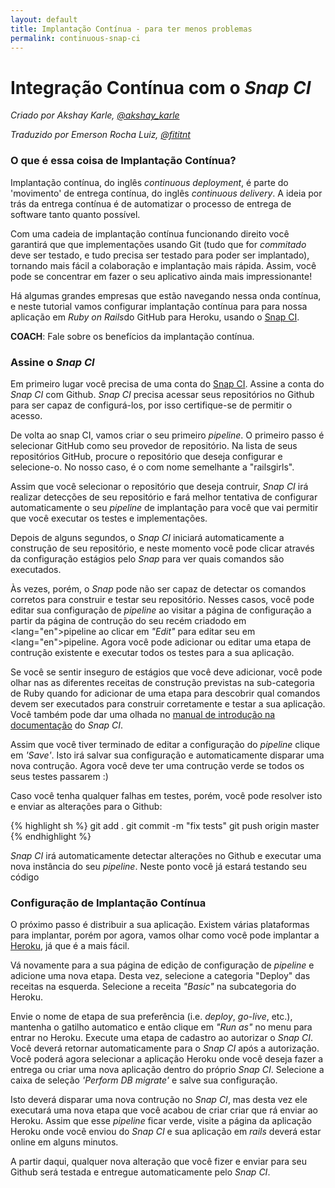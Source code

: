 ```yaml
---
layout: default
title: Implantação Contínua - para ter menos problemas
permalink: continuous-snap-ci
---
```


# Integração Contínua com o <em lang="en">Snap CI</em>

*Criado por Akshay Karle, [@akshay_karle](https://twitter.com/akshay_karle)*

*Traduzido por Emerson Rocha Luiz, [@fititnt](https://github.com/fititnt)*

<!--
  N.T.: Existe diferença entre, conforme "Continuous Integration",
        "Continuous Delivery" e "Continuous Deployment" http://stackoverflow.com/questions/28608015/continuous-integration-vs-continuous-delivery-vs-continuous-deployment
        Creio que tende a ser interessante essa tradução ser revisada
        por pessoa que trabalhe focada na área, para ter certeza de que
        é tecnicamente precisa. (@fititnt, 2016-10-08 23:01)
  N.T.: Vou assumir, com ajuda da tradução da documentação oficial da AWS
        de https://aws.amazon.com/devops/continuous-delivery/?nc1=h_ls e
        https://aws.amazon.com/pt/devops/continuous-delivery/ que:
            Continuous Integration = Integração Contínua
            Continuous Delivery = Entrega Contínua
            Continuous Deployment = Implantação Contínua
        Se estas afirmações estiverem erradas, o texto deverá ser revisto
        (@fititnt, 2016-10-08 23:13)
  N.T.: Vou usar o neologismo "commitado" por "committed", tal qual usaria
        "commit" em inglês" (@fititnt, 2016-10-08 23:23)
  N.T.: Todos os termos que deveriam ser lidos em inglês, recomendo adição
        do atributo lang="en", conforme especificação de como lidar com
        internacionalização de documentos HTML. Recomendo a leitura em
        http://i18n-html-tech-lang.pt.webiwg.org/ (@fititnt, 2016-10-08 23:36)
-->

### O que é essa coisa de Implantação Contínua?

Implantação contínua, do inglês <em lang="en">continuous deployment</em>, é parte do 'movimento' de entrega contínua, do inglês <em lang="en">continuous delivery</em>. A ideia por trás da entrega contínua é de automatizar o processo de entrega de software tanto quanto possível.

Com uma cadeia de implantação contínua funcionando direito você garantirá que que implementações usando Git (tudo que for <em>commitado</em> deve ser testado, e tudo precisa ser testado para poder ser implantado), tornando mais fácil a colaboração e implantação mais rápida. Assim, você pode se concentrar em fazer o seu aplicativo ainda mais impressionante!

Há algumas grandes empresas que estão navegando nessa onda contínua, e neste tutorial vamos configurar implantação contínua para para nossa aplicação em <em lang="en">Ruby on Rails</em>do GitHub para Heroku, usando o <a href="https://snap-ci.com" lang="en">Snap CI</a>.

__COACH__: Fale sobre os benefícios da implantação contínua.

### Assine o <em land="en">Snap CI</em>

Em primeiro lugar você precisa de uma conta do <a href="https://snap-ci.com" lang="en">Snap CI</a>. Assine a conta do <em land="en">Snap CI</em> com Github. <em land="en">Snap CI</em> precisa acessar seus repositórios no Github para ser capaz de configurá-los, por isso certifique-se de permitir o acesso.

De volta ao snap CI, vamos criar o seu primeiro <em lang="en">pipeline</em>. O primeiro passo é selecionar GitHub como seu provedor de repositório. Na lista de seus repositórios GitHub, procure o repositório que deseja configurar e selecione-o. No nosso caso, é o com nome semelhante a "railsgirls".

Assim que você selecionar o repositório que deseja contruir, <em land="en">Snap CI</em> irá realizar detecções de seu repositório e fará melhor tentativa de configurar automaticamente o seu <em lang="en">pipeline</em> de implantação para você que vai permitir que você executar os testes e implementações.

Depois de alguns segundos, o <em land="en">Snap CI</em> iniciará automaticamente a construção de seu repositório, e neste momento você pode clicar através da configuração estágios pelo <em land="en">Snap</em> para ver quais comandos são executados.

Às vezes, porém, o <em land="en">Snap</em> pode não ser capaz de detectar os comandos corretos para construir e testar seu repositório. Nesses casos, você pode editar sua configuração de <em lang="en">pipeline</em> ao visitar a página de configuração a partir da página de contrução do seu recém criadodo em <lang="en">pipeline</em> ao clicar em <em lang="en">"Edit"</em> para editar seu em <lang="en">pipeline</em>. Agora você pode adicionar ou editar uma etapa de contrução existente e executar todos os testes para a sua aplicação.


Se você se sentir inseguro de estágios que você deve adicionar, você pode olhar nas as diferentes receitas de construção previstas na sub-categoria de Ruby quando for adicionar de uma etapa para descobrir qual comandos devem ser executados para construir corretamente e testar a sua aplicação. Você também pode dar uma olhada no [manual de introdução na documentação](https://docs.snap-ci.com/getting-started/) do <em land="en">Snap CI</em>.

Assim que você tiver terminado de editar a configuração do <em lang="en">pipeline</em> clique em <em lang="en">'Save'</em>. Isto irá salvar sua configuração e automaticamente disparar uma nova contrução. Agora você deve ter uma contrução verde se todos os seus testes passarem :)

Caso você tenha qualquer falhas em testes, porém, você pode resolver isto e enviar as alterações para o Github:

{% highlight sh %}
git add .
git commit -m "fix tests"
git push origin master
{% endhighlight %}

<em land="en">Snap CI</em> irá automaticamente detectar alterações no Github e executar uma nova instância do seu <em lang="en">pipeline</em>. Neste ponto você já estará testando seu código

### Configuração de Implantação Contínua

O próximo passo é distribuir a sua aplicação. Existem várias plataformas para implantar, porém por agora, vamos olhar como você pode implantar a [Heroku](https://www.heroku.com/), já que é a mais fácil.

Vá novamente para a sua página de edição de configuração de <em lang="en">pipeline</em> e adicione uma nova etapa. Desta vez, selecione a categoria "Deploy" das receitas na esquerda. Selecione a receita <em lang="en">"Basic"</em> na subcategoria do Heroku.

Envie o nome de etapa de sua preferência (i.e. <em lang="en">deploy</em>, <em lang="en">go-live</em>, etc.), mantenha o gatilho automatico e então clique em <em lang="en">"Run as"</em> no menu para entrar no Heroku. Execute uma etapa de cadastro ao autorizar o <em land="en">Snap CI</em>. Você deverá retornar automaticamente para o <em land="en">Snap CI</em> após a autorização. Você poderá agora selecionar a aplicação Heroku onde você deseja fazer a entrega ou criar uma nova aplicação dentro do próprio <em land="en">Snap CI</em>. Selecione a caixa de seleção <em land="en">'Perform DB migrate'</em> e salve sua configuração.

Isto deverá disparar uma nova contrução no <em land="en">Snap CI</em>, mas desta vez ele executará uma nova etapa que você acabou de criar criar que rá enviar ao Heroku. Assim que esse <em land="en">pipeline</em> ficar verde, visite a página da aplicação Heroku onde você enviou do <em land="en">Snap CI</em> e sua aplicação em <em land="en">rails</em> deverá estar online em alguns minutos.

A partir daqui, qualquer nova alteração que você fizer e enviar para seu Github será testada e entregue automaticamente pelo <em land="en">Snap CI</em>.